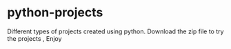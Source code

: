 # python-projects
Different types of projects created using python. 
Download the zip file to try the projects , Enjoy

